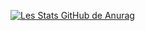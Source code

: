 [![Les Stats GitHub de Anurag](https://github-readme-stats.vercel.app/api?username=mrmaverick)](https://github.com/anuraghazra/github-readme-stats)

